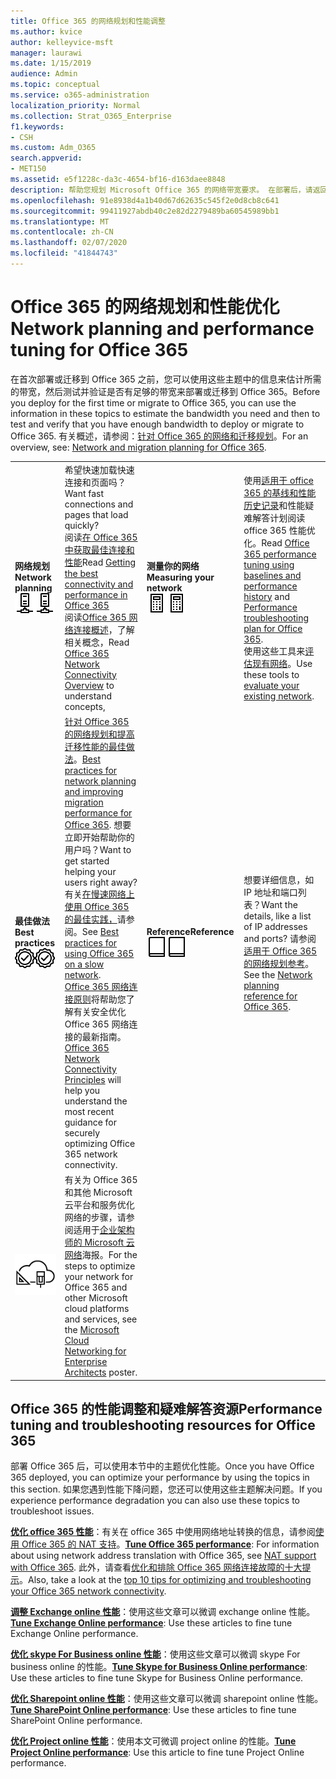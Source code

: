 ```yaml
---
title: Office 365 的网络规划和性能调整
ms.author: kvice
author: kelleyvice-msft
manager: laurawi
ms.date: 1/15/2019
audience: Admin
ms.topic: conceptual
ms.service: o365-administration
localization_priority: Normal
ms.collection: Strat_O365_Enterprise
f1.keywords:
- CSH
ms.custom: Adm_O365
search.appverid:
- MET150
ms.assetid: e5f1228c-da3c-4654-bf16-d163daee8848
description: 帮助您规划 Microsoft Office 365 的网络带宽要求。 在部署后，请返回此处对 Office 365 性能进行微调和故障排除。
ms.openlocfilehash: 91e8938d4a1b40d67d62635c545f2e0d8cb8c641
ms.sourcegitcommit: 99411927abdb40c2e82d2279489ba60545989bb1
ms.translationtype: MT
ms.contentlocale: zh-CN
ms.lasthandoff: 02/07/2020
ms.locfileid: "41844743"
---
```

# <a name="network-planning-and-performance-tuning-for-office-365"></a><span data-ttu-id="9c0f0-104">Office 365 的网络规划和性能优化</span><span class="sxs-lookup"><span data-stu-id="9c0f0-104">Network planning and performance tuning for Office 365</span></span>
<span data-ttu-id="9c0f0-105">在首次部署或迁移到 Office 365 之前，您可以使用这些主题中的信息来估计所需的带宽，然后测试并验证是否有足够的带宽来部署或迁移到 Office 365。</span><span class="sxs-lookup"><span data-stu-id="9c0f0-105">Before you deploy for the first time or migrate to Office 365, you can use the information in these topics to estimate the bandwidth you need and then to test and verify that you have enough bandwidth to deploy or migrate to Office 365.</span></span> <span data-ttu-id="9c0f0-106">有关概述，请参阅：[针对 Office 365 的网络和迁移规划](network-and-migration-planning.md)。</span><span class="sxs-lookup"><span data-stu-id="9c0f0-106">For an overview, see: [Network and migration planning for Office 365](network-and-migration-planning.md).</span></span>
  
|||||
|:-----|:-----|:-----|:-----|
|<span data-ttu-id="9c0f0-107">**网络规划**</span><span class="sxs-lookup"><span data-stu-id="9c0f0-107">**Network planning**</span></span> <br/> <span data-ttu-id="9c0f0-108">![网络](media/5e9dcd06-601b-4b28-88dc-f524e7548794.png)</span><span class="sxs-lookup"><span data-stu-id="9c0f0-108">![Network](media/5e9dcd06-601b-4b28-88dc-f524e7548794.png)</span></span>           <br/> |<span data-ttu-id="9c0f0-109">希望快速加载快速连接和页面吗？</span><span class="sxs-lookup"><span data-stu-id="9c0f0-109">Want fast connections and pages that load quickly?</span></span>  <br/> <span data-ttu-id="9c0f0-110">阅读[在 Office 365 中获取最佳连接和性能](https://aka.ms/o365perfprinciples)</span><span class="sxs-lookup"><span data-stu-id="9c0f0-110">Read [Getting the best connectivity and performance in Office 365](https://aka.ms/o365perfprinciples)</span></span> <br/> <span data-ttu-id="9c0f0-111">阅读[Office 365 网络连接概述](https://docs.microsoft.com/office365/enterprise/office-365-networking-overview)，了解相关概念，</span><span class="sxs-lookup"><span data-stu-id="9c0f0-111">Read [Office 365 Network Connectivity Overview](https://docs.microsoft.com/office365/enterprise/office-365-networking-overview) to understand concepts,</span></span>  <br/> |<span data-ttu-id="9c0f0-112">**测量你的网络**</span><span class="sxs-lookup"><span data-stu-id="9c0f0-112">**Measuring your network**</span></span> <br/> <span data-ttu-id="9c0f0-113">![计算器](media/d690a132-4884-40eb-a918-526bb3dff3cc.png)</span><span class="sxs-lookup"><span data-stu-id="9c0f0-113">![Calculator](media/d690a132-4884-40eb-a918-526bb3dff3cc.png)</span></span>           <br/> |<span data-ttu-id="9c0f0-114">使用[适用于 office 365 的](performance-troubleshooting-plan.md)[基线和性能历史记录](performance-tuning-using-baselines-and-history.md)和性能疑难解答计划阅读 office 365 性能优化。</span><span class="sxs-lookup"><span data-stu-id="9c0f0-114">Read [Office 365 performance tuning using baselines and performance history](performance-tuning-using-baselines-and-history.md) and [Performance troubleshooting plan for Office 365](performance-troubleshooting-plan.md).</span></span>  <br/> <span data-ttu-id="9c0f0-115">使用这些工具来[评估现有网络](network-and-migration-planning.md#calculators)。</span><span class="sxs-lookup"><span data-stu-id="9c0f0-115">Use these tools to [evaluate your existing network](network-and-migration-planning.md#calculators).</span></span>  <br/> |
|<span data-ttu-id="9c0f0-116">**最佳做法**</span><span class="sxs-lookup"><span data-stu-id="9c0f0-116">**Best practices**</span></span> <br/> <span data-ttu-id="9c0f0-117">![最佳做法](media/2a659a5c-1007-47d3-a6c6-a19e018ab29b.png)</span><span class="sxs-lookup"><span data-stu-id="9c0f0-117">![Best practices](media/2a659a5c-1007-47d3-a6c6-a19e018ab29b.png)</span></span>           <br/> |<span data-ttu-id="9c0f0-118">[针对 Office 365 的网络规划和提高迁移性能的最佳做法](network-and-migration-planning.md#BestPractices)。</span><span class="sxs-lookup"><span data-stu-id="9c0f0-118">[Best practices for network planning and improving migration performance for Office 365](network-and-migration-planning.md#BestPractices).</span></span> <span data-ttu-id="9c0f0-119">想要立即开始帮助你的用户吗？</span><span class="sxs-lookup"><span data-stu-id="9c0f0-119">Want to get started helping your users right away?</span></span> <span data-ttu-id="9c0f0-120">有关[在慢速网络上使用 Office 365 的最佳实践，](https://support.office.com/article/fd16c8d2-4799-4c39-8fd7-045f06640166)请参阅。</span><span class="sxs-lookup"><span data-stu-id="9c0f0-120">See [Best practices for using Office 365 on a slow network](https://support.office.com/article/fd16c8d2-4799-4c39-8fd7-045f06640166).</span></span>  <br/> <span data-ttu-id="9c0f0-121">[Office 365 网络连接原则](https://aka.ms/o365networkingprinciples)将帮助您了解有关安全优化 Office 365 网络连接的最新指南。</span><span class="sxs-lookup"><span data-stu-id="9c0f0-121">[Office 365 Network Connectivity Principles](https://aka.ms/o365networkingprinciples) will help you understand the most recent guidance for securely optimizing Office 365 network connectivity.</span></span>  <br/> |<span data-ttu-id="9c0f0-122">**Reference**</span><span class="sxs-lookup"><span data-stu-id="9c0f0-122">**Reference**</span></span> <br/> <span data-ttu-id="9c0f0-123">![书籍或日记](media/56dff3c1-f605-48d8-811f-7d13ce639ecd.png)</span><span class="sxs-lookup"><span data-stu-id="9c0f0-123">![Book or Journal](media/56dff3c1-f605-48d8-811f-7d13ce639ecd.png)</span></span>           <br/> |<span data-ttu-id="9c0f0-124">想要详细信息，如 IP 地址和端口列表？</span><span class="sxs-lookup"><span data-stu-id="9c0f0-124">Want the details, like a list of IP addresses and ports?</span></span> <span data-ttu-id="9c0f0-125">请参阅[适用于 Office 365 的网络规划参考](network-and-migration-planning.md#NetReference)。</span><span class="sxs-lookup"><span data-stu-id="9c0f0-125">See the [Network planning reference for Office 365](network-and-migration-planning.md#NetReference).</span></span>  <br/> |
|![请参阅适用于企业架构师的 Microsoft 云网络海报](media/3094be9f-2407-4fa5-896d-aa66ef7b9bb9.png)           <br/> |<span data-ttu-id="9c0f0-127">有关为 Office 365 和其他 Microsoft 云平台和服务优化网络的步骤，请参阅适用于[企业架构师的 Microsoft 云网络](https://aka.ms/cloudarchnetworking)海报。</span><span class="sxs-lookup"><span data-stu-id="9c0f0-127">For the steps to optimize your network for Office 365 and other Microsoft cloud platforms and services, see the [Microsoft Cloud Networking for Enterprise Architects](https://aka.ms/cloudarchnetworking) poster.</span></span>  <br/> |
   
## <a name="performance-tuning-and-troubleshooting-resources-for-office-365"></a><span data-ttu-id="9c0f0-128">Office 365 的性能调整和疑难解答资源</span><span class="sxs-lookup"><span data-stu-id="9c0f0-128">Performance tuning and troubleshooting resources for Office 365</span></span>
<span data-ttu-id="9c0f0-129"><a name="apptuning"> </a></span><span class="sxs-lookup"><span data-stu-id="9c0f0-129"><a name="apptuning"> </a></span></span>

<span data-ttu-id="9c0f0-130">部署 Office 365 后，可以使用本节中的主题优化性能。</span><span class="sxs-lookup"><span data-stu-id="9c0f0-130">Once you have Office 365 deployed, you can optimize your performance by using the topics in this section.</span></span> <span data-ttu-id="9c0f0-131">如果您遇到性能下降问题，您还可以使用这些主题解决问题。</span><span class="sxs-lookup"><span data-stu-id="9c0f0-131">If you experience performance degradation you can also use these topics to troubleshoot issues.</span></span>
  
 <span data-ttu-id="9c0f0-132">**[优化 office 365 性能](tune-office-365-performance.md)**：有关在 office 365 中使用网络地址转换的信息，请参阅[使用 Office 365 的 NAT 支持](nat-support-with-office-365.md)。</span><span class="sxs-lookup"><span data-stu-id="9c0f0-132">**[Tune Office 365 performance](tune-office-365-performance.md)**: For information about using network address translation with Office 365, see [NAT support with Office 365](nat-support-with-office-365.md).</span></span> <span data-ttu-id="9c0f0-133">此外，请查看[优化和排除 Office 365 网络连接故障的十大提示](https://docs.microsoft.com/archive/blogs/onthewire/top-10-tips-for-optimising-troubleshooting-your-office-365-network-connectivity)。</span><span class="sxs-lookup"><span data-stu-id="9c0f0-133">Also, take a look at the [top 10 tips for optimizing and troubleshooting your Office 365 network connectivity](https://docs.microsoft.com/archive/blogs/onthewire/top-10-tips-for-optimising-troubleshooting-your-office-365-network-connectivity).</span></span> 
  
 <span data-ttu-id="9c0f0-134">**[调整 Exchange online 性能](tune-exchange-online-performance.md)**：使用这些文章可以微调 exchange online 性能。</span><span class="sxs-lookup"><span data-stu-id="9c0f0-134">**[Tune Exchange Online performance](tune-exchange-online-performance.md)**: Use these articles to fine tune Exchange Online performance.</span></span> 
  
 <span data-ttu-id="9c0f0-135">**[优化 skype For Business online 性能](tune-skype-for-business-online-performance.md)**：使用这些文章可以微调 skype For business online 的性能。</span><span class="sxs-lookup"><span data-stu-id="9c0f0-135">**[Tune Skype for Business Online performance](tune-skype-for-business-online-performance.md)**: Use these articles to fine tune Skype for Business Online performance.</span></span> 
  
 <span data-ttu-id="9c0f0-136">**[优化 Sharepoint online 性能](tune-sharepoint-online-performance.md)**：使用这些文章可以微调 sharepoint online 性能。</span><span class="sxs-lookup"><span data-stu-id="9c0f0-136">**[Tune SharePoint Online performance](tune-sharepoint-online-performance.md)**: Use these articles to fine tune SharePoint Online performance.</span></span> 
  
 <span data-ttu-id="9c0f0-137">**[优化 Project online 性能](https://support.office.com/article/12ba0ebd-c616-42e5-b9b6-cad570e8409c)**：使用本文可微调 project online 的性能。</span><span class="sxs-lookup"><span data-stu-id="9c0f0-137">**[Tune Project Online performance](https://support.office.com/article/12ba0ebd-c616-42e5-b9b6-cad570e8409c)**: Use this article to fine tune Project Online performance.</span></span> 
  


